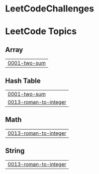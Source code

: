 # LeetCodeChallenges
<!---LeetCode Topics Start-->
# LeetCode Topics
## Array
|  |
| ------- |
| [0001-two-sum](https://github.com/jithin-krishna-k/LeetCodeChallenges/tree/master/0001-two-sum) |
## Hash Table
|  |
| ------- |
| [0001-two-sum](https://github.com/jithin-krishna-k/LeetCodeChallenges/tree/master/0001-two-sum) |
| [0013-roman-to-integer](https://github.com/jithin-krishna-k/LeetCodeChallenges/tree/master/0013-roman-to-integer) |
## Math
|  |
| ------- |
| [0013-roman-to-integer](https://github.com/jithin-krishna-k/LeetCodeChallenges/tree/master/0013-roman-to-integer) |
## String
|  |
| ------- |
| [0013-roman-to-integer](https://github.com/jithin-krishna-k/LeetCodeChallenges/tree/master/0013-roman-to-integer) |
<!---LeetCode Topics End-->